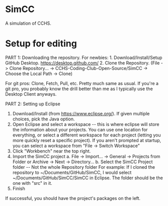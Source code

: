 # SimCC
A simulation of CCHS.

# Setup for editing
PART 1: Downloading the repository.
  For newbies:
    1. Download/Install/Setup GitHub Desktop. https://desktop.github.com/
    2. Clone the Repository.
      (File -> Clone Repository... -> CCHS-Coding-Club-Open-Source/SimCC -> Choose the Local Path -> Clone)

  
  For git pros:
    Clone, Fetch, Pull, etc. Pretty much same as usual. If you're a git pro, you probably know the drill better than me as I typically use the Desktop Client anyways.

PART 2: Setting up Eclipse
  1. Download/Install (from https://www.eclipse.org/). If given multiple choices, pick the Java option.
  2. Open Eclipse and select a workspace -- this is where eclipse will store the information about your projects. You can use one location for everything, or select a different workspace for each project (letting you more quickly reset a specific project). If you aren't prompted at startup, you can select a workspace from "File -> Switch Workspace"
  3. Click "Workbench" near the top right.
  4. Import the SimCC project
    a. File -> Import... -> General -> Projects from Folder or Archive -> Next -> Directory...
    b. Select the SimCC Project folder -- Not the whole Repository folder
      For example: If I cloned the repository to ~/Documents/GitHub/SimCC, I would select ~/Documents/GitHub/SimCC/SimCC in Eclipse. The folder should be the one with "src" in it.
  5. Finish
  
  If successful, you should have the project's packages on the left.
